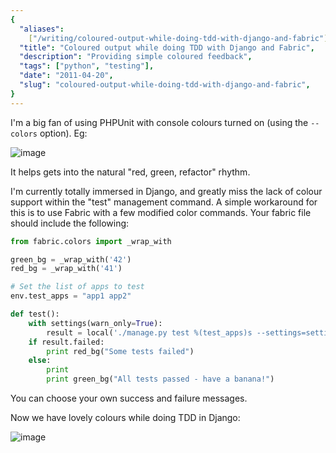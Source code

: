 ```yaml
---
{
  "aliases":
    ["/writing/coloured-output-while-doing-tdd-with-django-and-fabric"],
  "title": "Coloured output while doing TDD with Django and Fabric",
  "description": "Providing simple coloured feedback",
  "tags": ["python", "testing"],
  "date": "2011-04-20",
  "slug": "coloured-output-while-doing-tdd-with-django-and-fabric",
}
---
```


I'm a big fan of using PHPUnit with console colours turned on (using the
`--colors` option). Eg:

![image](/images/screenshots/phpunit.jpg)

It helps gets into the natural "red, green, refactor" rhythm.

I'm currently totally immersed in Django, and greatly miss the lack of colour
support within the "test" management command. A simple workaround for this is to
use Fabric with a few modified color commands. Your fabric file should include
the following:

```python
from fabric.colors import _wrap_with

green_bg = _wrap_with('42')
red_bg = _wrap_with('41')

# Set the list of apps to test
env.test_apps = "app1 app2"

def test():
    with settings(warn_only=True):
        result = local('./manage.py test %(test_apps)s --settings=settings_test -v 2 --failfast' % env, capture=False)
    if result.failed:
        print red_bg("Some tests failed")
    else:
        print
        print green_bg("All tests passed - have a banana!")
```

You can choose your own success and failure messages.

Now we have lovely colours while doing TDD in Django:

![image](/images/screenshots/fab.jpg)
